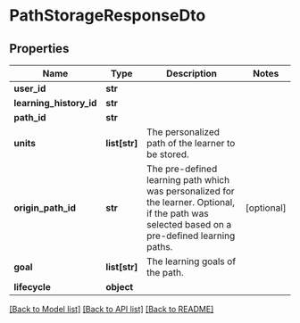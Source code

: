 # PathStorageResponseDto

## Properties
Name | Type | Description | Notes
------------ | ------------- | ------------- | -------------
**user_id** | **str** |  | 
**learning_history_id** | **str** |  | 
**path_id** | **str** |  | 
**units** | **list[str]** | The personalized path of the learner to be stored. | 
**origin_path_id** | **str** | The pre-defined learning path which was personalized for the learner. Optional, if the path was selected based on a pre-defined learning paths. | [optional] 
**goal** | **list[str]** | The learning goals of the path. | 
**lifecycle** | **object** |  | 

[[Back to Model list]](../README.md#documentation-for-models) [[Back to API list]](../README.md#documentation-for-api-endpoints) [[Back to README]](../README.md)

